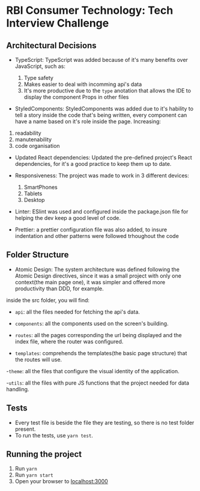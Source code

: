 # RBI Consumer Technology: Tech Interview Challenge

## Architectural Decisions

 - TypeScript: TypeScript was added because of it's many benefits over JavaScript, such as:
   1. Type safety
   2. Makes easier to deal with incomming api's data
   3. It's more productive due to the `type` anotation that allows the IDE to display the component Props in other files

- StyledComponents: StyledComponents was added due to it's hability to tell a story inside the code that's being written, every component can have a name based on it's role inside the page. Increasing:
 1. readability
 2. manutenability
 3. code organisation

- Updated React dependencies: Updated the pre-defined project's React dependencies, for it's a good practice to keep them up to date.

- Responsiveness: The project was made to work in 3 different devices:
   1. SmartPhones
   2. Tablets
   3. Desktop

- Linter: ESlint was used and configured inside the package.json file for helping the dev keep a good level of code.

- Prettier: a prettier configuration file was also added, to insure indentation and other patterns were followed trhoughout the code

## Folder Structure

- Atomic Design: The system architecture was defined following the Atomic Design directives, since it was a small project with only one context(the main page one), it was simpler and offered more productivity than DDD, for example.

inside the src folder, you will find:

- `api`: all the files needed for fetching the api's data.

- `components`: all the components used on the screen's building.

- `routes`: all the pages corresponding the url being displayed and the index file, where the router was configured.

- `templates`: comprehends the templates(the basic page structure) that the routes will use.

-`theme`: all the files that configure the visual identity of the application.

-`utils`: all the files with pure JS functions that the project needed for data handling.


## Tests

- Every test file is beside the file they are testing, so there is no test folder present.
- To run the tests, use `yarn test`.


## Running the project

1. Run `yarn`
2. Run `yarn start`
3. Open your browser to [localhost:3000](http://localhost:3000)


